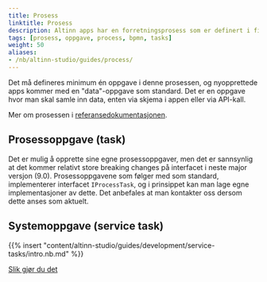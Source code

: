 ```yaml
---
title: Prosess
linktitle: Prosess
description: Altinn apps har en forretningsprosess som er definert i filen process.bpmn.
tags: [prosess, oppgave, process, bpmn, tasks]
weight: 50
aliases:
- /nb/altinn-studio/guides/process/
---
```



Det må defineres minimum én oppgave i denne prosessen, og nyopprettede apps kommer med en "data"-oppgave som standard.
Det er en oppgave hvor man skal samle inn data, enten via skjema i appen eller via API-kall.

Mer om prosessen i [referansedokumentasjonen](/nb/altinn-studio/reference/process).

## Prosessoppgave (task)
Det er mulig å opprette sine egne prosessoppgaver, men det er sannsynlig at det kommer relativt store breaking changes på interfacet i neste major versjon (9.0).
Prosessoppgavene som følger med som standard, implementerer interfacet `IProcessTask`, og i prinsippet kan man lage egne implementasjoner av dette.
Det anbefales at man kontakter oss dersom dette anses som aktuelt.

## Systemoppgave (service task)
{{% insert "content/altinn-studio/guides/development/service-tasks/intro.nb.md" %}}

[Slik gjør du det](/nb/altinn-studio/guides/development/service-tasks)